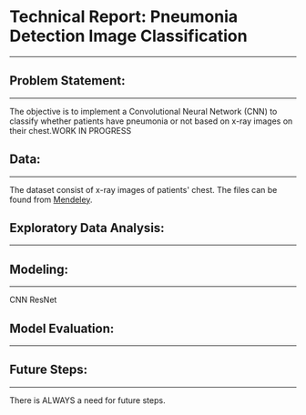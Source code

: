# Technical Report: Pneumonia Detection Image Classification
---

## Problem Statement:
---
The objective is to implement a Convolutional Neural Network (CNN) to classify whether patients have pneumonia or not based on x-ray images on their chest.WORK IN PROGRESS

## Data:
---
The dataset consist of x-ray images of patients' chest. The files can be found from [Mendeley](https://data.mendeley.com/datasets/rscbjbr9sj/2).


## Exploratory Data Analysis:
---


## Modeling:
---
CNN
ResNet

## Model Evaluation:
---


## Future Steps:
---
There is ALWAYS a need for future steps. 